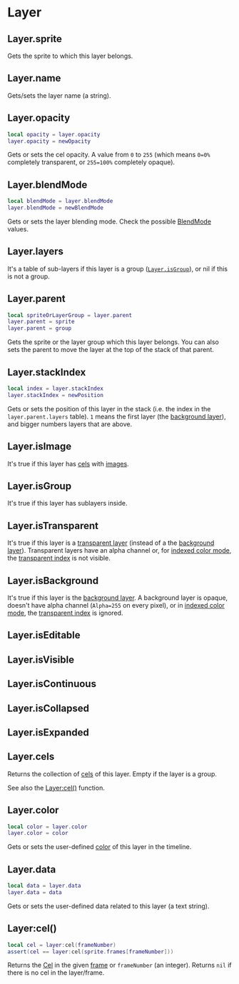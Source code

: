 # Layer

## Layer.sprite

Gets the sprite to which this layer belongs.

## Layer.name

Gets/sets the layer name (a string).

## Layer.opacity

```lua
local opacity = layer.opacity
layer.opacity = newOpacity
```

Gets or sets the cel opacity. A value from `0` to `255` (which means
`0=0%` completely transparent, or `255=100%` completely opaque).

## Layer.blendMode

```lua
local blendMode = layer.blendMode
layer.blendMode = newBlendMode
```

Gets or sets the layer blending mode. Check the possible
[BlendMode](blendmode.md#blendmode) values.

## Layer.layers

It's a table of sub-layers if this layer is a group
([`Layer.isGroup`](#layerisgroup)), or nil if this is not a group.

## Layer.parent

```lua
local spriteOrLayerGroup = layer.parent
layer.parent = sprite
layer.parent = group
```

Gets the sprite or the layer group which this layer belongs. You can
also sets the parent to move the layer at the top of the stack of that
parent.

## Layer.stackIndex

```lua
local index = layer.stackIndex
layer.stackIndex = newPosition
```

Gets or sets the position of this layer in the stack (i.e. the index
in the `layer.parent.layers` table). `1` means the first layer (the
[background layer](https://www.aseprite.org/docs/layers/#background-layer)),
and bigger numbers layers that are above.

## Layer.isImage

It's true if this layer has [cels](cel.md#cel) with [images](image.md#image).

## Layer.isGroup

It's true if this layer has sublayers inside.

## Layer.isTransparent

It's true if this layer is a [transparent layer](https://www.aseprite.org/docs/layers/#transparent-layers)
(instead of a the [background layer](#layerisbackground)). Transparent layers have
an alpha channel or, for [indexed color mode](colormode.md#colormodeindexed),
the [transparent index](https://www.aseprite.org/docs/transparent-color/) is not visible.

## Layer.isBackground

It's true if this layer is the [background layer](https://www.aseprite.org/docs/layers/#background-layer).
A background layer is opaque, doesn't have alpha channel (`Alpha=255` on every pixel),
or in [indexed color mode](colormode.md#colormodeindexed), the
[transparent index](https://www.aseprite.org/docs/transparent-color/) is ignored.

## Layer.isEditable

## Layer.isVisible

## Layer.isContinuous

## Layer.isCollapsed

## Layer.isExpanded

## Layer.cels

Returns the collection of [cels](cel.md#cel) of this layer. Empty if the
layer is a group.

See also the [Layer:cel()](#layercel) function.

## Layer.color

```lua
local color = layer.color
layer.color = color
```

Gets or sets the user-defined [color](color.md#color) of this layer in the timeline.

## Layer.data

```lua
local data = layer.data
layer.data = data
```

Gets or sets the user-defined data related to this layer (a text string).

## Layer:cel()

```lua
local cel = layer:cel(frameNumber)
assert(cel == layer:cel(sprite.frames[frameNumber]))
```

Returns the [Cel](cel.md#cel) in the given [frame](frame.md#frame) or
`frameNumber` (an integer). Returns `nil` if there is no cel in the layer/frame.
